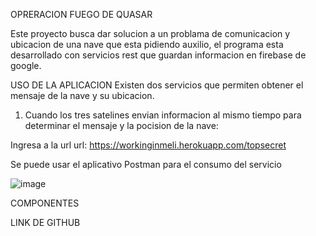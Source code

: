 OPRERACION FUEGO DE QUASAR

Este proyecto busca dar solucion a un problama de comunicacion y ubicacion de una nave que esta pidiendo  auxilio, el programa esta desarrollado con servicios rest
que guardan informacion en firebase de google.

USO DE LA APLICACION
Existen dos servicios que permiten obtener el mensaje de la nave y su ubicacion.

1. Cuando los tres satelines envian informacion al mismo tiempo para determinar el mensaje y la pocision de la nave:

Ingresa a la url
url: https://workinginmeli.herokuapp.com/topsecret

Se puede usar el aplicativo Postman para el consumo del servicio


![image](https://user-images.githubusercontent.com/3359026/116325137-146c5680-a787-11eb-9cc2-1dab8391a3cb.png)






COMPONENTES


LINK DE GITHUB

